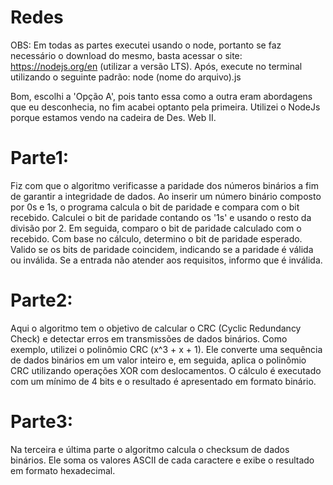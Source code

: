 # Redes 

OBS: Em todas as partes executei usando o node, portanto se faz necessário o download do mesmo, basta acessar o site: https://nodejs.org/en (utilizar a versão LTS).
Após, execute no terminal utilizando o seguinte padrão: node (nome do arquivo).js

Bom, escolhi a 'Opção A', pois tanto essa como a outra eram abordagens que eu desconhecia, no fim acabei optanto pela primeira.
Utilizei o NodeJs porque estamos vendo na cadeira de Des. Web II.

# Parte1: 
Fiz com que o algoritmo verificasse a paridade dos números binários a fim de garantir a integridade de dados. Ao inserir um número binário composto por 0s e 1s, o programa calcula o bit de paridade e compara com o bit recebido.
Calculei o bit de paridade contando os '1s' e usando o resto da divisão por 2. Em seguida, comparo o bit de paridade calculado com o recebido. Com base no cálculo, determino o bit de paridade esperado. Valido se os bits de paridade coincidem, indicando se a paridade é válida ou inválida. Se a entrada não atender aos requisitos, informo que é inválida.

# Parte2:
Aqui o algoritmo tem o objetivo de calcular o CRC (Cyclic Redundancy Check) e detectar erros em transmissões de dados binários. Como exemplo, utilizei o polinômio CRC (x^3 + x + 1).
Ele converte uma sequência de dados binários em um valor inteiro e, em seguida, aplica o polinômio CRC utilizando operações XOR com deslocamentos. O cálculo é executado com um mínimo de 4 bits e o resultado é apresentado em formato binário.

# Parte3:
Na terceira e última parte o algoritmo calcula o checksum de dados binários. Ele soma os valores ASCII de cada caractere e exibe o resultado em formato hexadecimal.